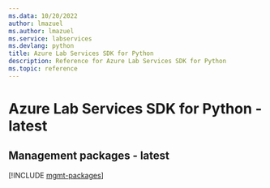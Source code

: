 ```yaml
---
ms.data: 10/20/2022
author: lmazuel
ms.author: lmazuel
ms.service: labservices
ms.devlang: python
title: Azure Lab Services SDK for Python
description: Reference for Azure Lab Services SDK for Python
ms.topic: reference
---
```

# Azure Lab Services SDK for Python - latest

## Management packages - latest
[!INCLUDE [mgmt-packages](lab-services-mgmt-index.md)]